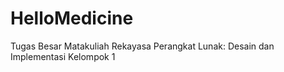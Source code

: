 # HelloMedicine
Tugas Besar Matakuliah Rekayasa Perangkat Lunak: Desain dan Implementasi Kelompok 1
